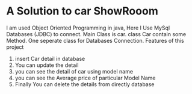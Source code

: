 # A Solution to car ShowRooom
I am used Object Oriented Programming in java, 
Here I Use MySql Databases (JDBC) to connect.
Main Class is car.
class Car contain some Method.
One seperate class for Databases Connection.
Features of this project
1. insert Car detail in database
2. You can update the detail
3. you can see the detail of car using model name
4. you can see the Average price of particular Model Name
5. Finally You can delete the details from directly database  
